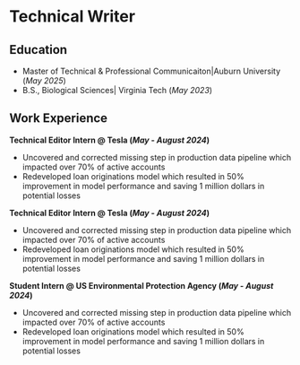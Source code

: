# Technical Writer
## Education
- Master of Technical & Professional Communicaiton|Auburn University (_May 2025_)	 			        		
- B.S., Biological Sciences| Virginia Tech (_May 2023_)

## Work Experience
**Technical Editor Intern @ Tesla (_May - August 2024_)**
- Uncovered and corrected missing step in production data pipeline which impacted over 70% of active accounts
- Redeveloped loan originations model which resulted in 50% improvement in model performance and saving 1 million dollars in potential losses

**Technical Editor Intern @ Tesla (_May - August 2024_)**
- Uncovered and corrected missing step in production data pipeline which impacted over 70% of active accounts
- Redeveloped loan originations model which resulted in 50% improvement in model performance and saving 1 million dollars in potential losses

**Student Intern @ US Environmental Protection Agency (_May - August 2024_)**
- Uncovered and corrected missing step in production data pipeline which impacted over 70% of active accounts
- Redeveloped loan originations model which resulted in 50% improvement in model performance and saving 1 million dollars in potential losses
